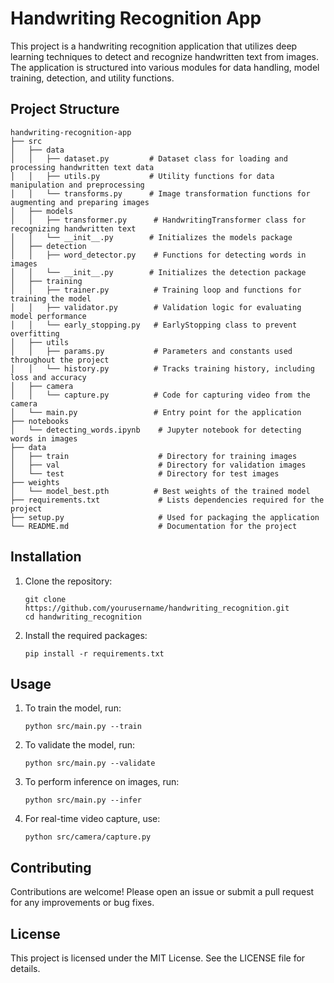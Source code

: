 # Handwriting Recognition App

This project is a handwriting recognition application that utilizes deep learning techniques to detect and recognize handwritten text from images. The application is structured into various modules for data handling, model training, detection, and utility functions.

## Project Structure

```
handwriting-recognition-app
├── src
│   ├── data
│   │   ├── dataset.py         # Dataset class for loading and processing handwritten text data
│   │   ├── utils.py           # Utility functions for data manipulation and preprocessing
│   │   └── transforms.py      # Image transformation functions for augmenting and preparing images
│   ├── models
│   │   ├── transformer.py      # HandwritingTransformer class for recognizing handwritten text
│   │   └── __init__.py        # Initializes the models package
│   ├── detection
│   │   ├── word_detector.py    # Functions for detecting words in images
│   │   └── __init__.py        # Initializes the detection package
│   ├── training
│   │   ├── trainer.py          # Training loop and functions for training the model
│   │   ├── validator.py        # Validation logic for evaluating model performance
│   │   └── early_stopping.py   # EarlyStopping class to prevent overfitting
│   ├── utils
│   │   ├── params.py           # Parameters and constants used throughout the project
│   │   └── history.py          # Tracks training history, including loss and accuracy
│   ├── camera
│   │   └── capture.py          # Code for capturing video from the camera
│   └── main.py                 # Entry point for the application
├── notebooks
│   └── detecting_words.ipynb    # Jupyter notebook for detecting words in images
├── data
│   ├── train                    # Directory for training images
│   ├── val                      # Directory for validation images
│   └── test                     # Directory for test images
├── weights
│   └── model_best.pth          # Best weights of the trained model
├── requirements.txt             # Lists dependencies required for the project
├── setup.py                     # Used for packaging the application
└── README.md                    # Documentation for the project
```

## Installation

1. Clone the repository:
   ```
   git clone https://github.com/yourusername/handwriting_recognition.git
   cd handwriting_recognition
   ```

2. Install the required packages:
   ```
   pip install -r requirements.txt
   ```

## Usage

1. To train the model, run:
   ```
   python src/main.py --train
   ```

2. To validate the model, run:
   ```
   python src/main.py --validate
   ```

3. To perform inference on images, run:
   ```
   python src/main.py --infer
   ```

4. For real-time video capture, use:
   ```
   python src/camera/capture.py
   ```

## Contributing

Contributions are welcome! Please open an issue or submit a pull request for any improvements or bug fixes.

## License

This project is licensed under the MIT License. See the LICENSE file for details.